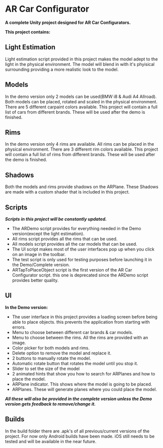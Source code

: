 # AR Car Configurator

**A complete Unity project designed for AR Car Configurators.**

**This project contains:**

## Light Estimation

Light estimation script provided in this project makes the model adept to the light in the physical environment.
The model will blend in with it's phyisical surrounding providing a more realistic look to the model.

## Models

In the demo version only 2 models can be used(BMW i8 & Audi A4 Allroad).
Both models can be placed, rotated and scaled in the physical environment.
There are 5 different carpaint colors available.
This project will contain a full list of cars from different brands. These will be used after the demo is finished.

## Rims

In the demo version only 4 rims are available.
All rims can be placed in the physical environment.
There are 3 different rim colors available.
This project will contain a full list of rims from different brands. These will be used after the demo is finished.

## Shadows

Both the models and rims provide shadows on the ARPlane.
These Shadows are made with a custom shader that is included in this project.

## Scripts

***Scripts in this project will be constantly updated.***
- The ARDemo script provides for everything needed in the Demo version(except the light estimation).
- All rims script provides all the rims that can be used.
- All models script provides all the car models that can be used.
- The UI script makes most of the user interfaces pop up when you click on an image in the toolbar.
- The test script is only used for testing purposes before launching it in the Demo/Complete version.
- ARTapToPlaceObject script is the first version of the AR Car Configurator script. this one is deprecated since the ARDemo script provides better quality.

## UI

**In the Demo version:**
- The user interface in this project provides a loading screen before being able to place objects. this prevents the application from starting with errors.
- Menu to choose between different car brands & car models.
- Menu to choose between the rims. All the rims are provided with an image.
- Color picker for both models and rims.
- Delete option to remove the model and replace it.
- 2 buttons to manually rotate the model.
- Automatic rotate button that rotates the model until you stop it.
- Slider to set the size of the model
- 2 animated hints that show you how to search for ARPlanes and how to place the model.
- ARPlane indicator. This shows where the model is going to be placed.
- ARPlanes. These will generate planes where you could place the model.

***All these will also be provided in the complete version unless the Demo version gets feedback to remove/change it.***

## Builds

In the build folder there are .apk's of all previous/current versions of the project.
For now only Android builds have been made. iOS still needs to be tested and will be available in the near future.